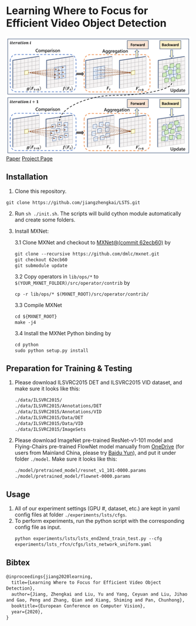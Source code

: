 # Learning Where to Focus for Efficient Video Object Detection

![image](./docs/figures/lsts.png)
[Paper](https://arxiv.org/pdf/1911.05253.pdf)
[Project Page](https://jiangzhengkai.github.io/LSTS/)


## Installation

1. Clone this repository. 

~~~
git clone https://github.com/jiangzhengkai/LSTS.git
~~~
2. Run `sh ./init.sh`. The scripts will build cython module automatically and create some folders.

3. Install MXNet:

	3.1 Clone MXNet and checkout to [MXNet@(commit 62ecb60)](https://github.com/dmlc/mxnet/tree/62ecb60) by
	```
	git clone --recursive https://github.com/dmlc/mxnet.git
	git checkout 62ecb60
	git submodule update
	```
	3.2 Copy operators in `lib/ops/*` to `$(YOUR_MXNET_FOLDER)/src/operator/contrib` by
	```
	cp -r lib/ops/* $(MXNET_ROOT)/src/operator/contrib/
	```
	3.3 Compile MXNet
	```
	cd ${MXNET_ROOT}
	make -j4
	```
	3.4 Install the MXNet Python binding by
	```
	cd python
	sudo python setup.py install
	```

## Preparation for Training & Testing

1. Please download ILSVRC2015 DET and ILSVRC2015 VID dataset, and make sure it looks like this:

	```
	./data/ILSVRC2015/
	./data/ILSVRC2015/Annotations/DET
	./data/ILSVRC2015/Annotations/VID
	./data/ILSVRC2015/Data/DET
	./data/ILSVRC2015/Data/VID
	./data/ILSVRC2015/ImageSets
	```

2. Please download ImageNet pre-trained ResNet-v1-101 model and Flying-Chairs pre-trained FlowNet model manually from [OneDrive](https://1drv.ms/u/s!Am-5JzdW2XHzhqMOBdCBiNaKbcjPrA) (for users from Mainland China, please try [Baidu Yun](https://pan.baidu.com/s/1nuPULnj)), and put it under folder `./model`. Make sure it looks like this:


	```
	./model/pretrained_model/resnet_v1_101-0000.params
	./model/pretrained_model/flownet-0000.params
	```

## Usage

1. All of our experiment settings (GPU #, dataset, etc.) are kept in yaml config files at folder `./experiments/lsts/cfgs`.
2. To perform experiments, run the python script with the corresponding config file as input.
    ```
    python experiments/lsts/lsts_end2end_train_test.py --cfg experiments/lsts_rfcn/cfgs/lsts_network_uniform.yaml
    ```


## Bibtex
```
@inproceedings{jiang2020learning,
  title={Learning Where to Focus for Efficient Video Object Detection},
  author={Jiang, Zhengkai and Liu, Yu and Yang, Ceyuan and Liu, Jihao and Gao, Peng and Zhang, Qian and Xiang, Shiming and Pan, Chunhong},
  booktitle={European Conference on Computer Vision},
  year={2020},
}
```



